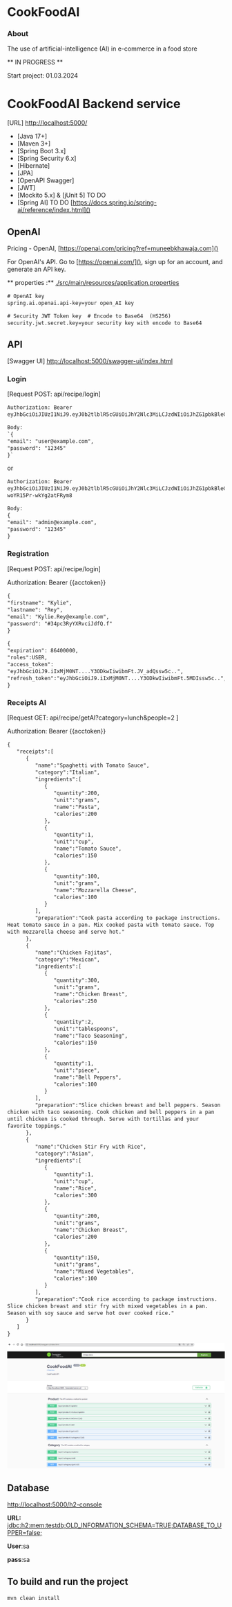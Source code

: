 # CookFoodAI #

### About ###
The use of artificial-intelligence (AI) in e-commerce in a food store

** IN PROGRESS  **

Start project: 01.03.2024

# CookFoodAI Backend service

[URL] [http://localhost:5000/]()

- [Java 17+]
- [Maven 3+]
- [Spring Boot 3.x]
- [Spring Security 6.x]
- [Hibernate]
- [JPA]
- [OpenAPI Swagger]
- [JWT]
- [Mockito 5.x] & [jUnit  5] TO DO
- [Spring AI]  TO DO [https://docs.spring.io/spring-ai/reference/index.html]() 

##  OpenAI
Pricing - OpenAI, [https://openai.com/pricing?ref=muneebkhawaja.com]()

For OpenAI's API. Go to [https://openai.com/](), sign up for an account, and generate an API key.

** properties :** [./src/main/resources/application.properties]()

``` 
# OpenAI key
spring.ai.openai.api-key=your open_AI key
```

```
# Security JWT Token key  # Encode to Base64  (HS256)
security.jwt.secret.key=your security key with encode to Base64 
```

## API ##
[Swagger UI]  [http://localhost:5000/swagger-ui/index.html]()

### Login  ###


[Request POST: api/recipe/login]
```
Authorization: Bearer eyJhbGciOiJIUzI1NiJ9.eyJ0b2tlblR5cGUiOiJhY2Nlc3MiLCJzdWIiOiJhZG1pbkBleGFtcGxlLmNvbSIsImlhdCI6MTcxMzUzMTU2OCwiZXhwIjoxNzEzNjE3OTY4fQ.ELBp5nMwpdSdyXl14yNMO5ZXKaVSWEkuiuqnBVninlc
```
```
Body:
`{
"email": "user@example.com",
"password": "12345"
}`
```
or
```
Authorization: Bearer  eyJhbGciOiJIUzI1NiJ9.eyJ0b2tlblR5cGUiOiJhY2Nlc3MiLCJzdWIiOiJhZG1pbkBleGFtcGxlLmNvbSIsImlhdCI6MTcxMzUzMTM3MywiZXhwIjoxNzEzNjE3NzczfQ.3uQEphtnK1ewWbdoswGyB-woYR15Pr-wkYg2atFRym8
```
```
Body:
{
"email": "admin@example.com",
"password": "12345"
}
```

### Registration  ###
[Request POST: api/recipe/login]

Authorization: Bearer {{acctoken}}
```
{
"firstname": "Kylie",
"lastname": "Rey",
"email": "Kylie.Rey@example.com",
"password": "#34pc3RyYXRvciJdfQ.f"
}
```
```
{
"expiration": 86400000,
"roles":USER,
"access_token": "eyJhbGciOiJ9.iIxMjM0NT....Y3ODkwIiwibmFt.JV_adQssw5c..",
"refresh_token":"eyJhbGciOiJ9.iIxMjM0NT....Y3ODkwIiwibmFt.5MDIssw5c..",
}
```
### Receipts AI ###
[Request GET: api/recipe/getAI?category=lunch&people=2 ]

Authorization: Bearer {{acctoken}}
```
{
   "receipts":[
      {
         "name":"Spaghetti with Tomato Sauce",
         "category":"Italian",
         "ingredients":[
            {
               "quantity":200,
               "unit":"grams",
               "name":"Pasta",
               "calories":200
            },
            {
               "quantity":1,
               "unit":"cup",
               "name":"Tomato Sauce",
               "calories":150
            },
            {
               "quantity":100,
               "unit":"grams",
               "name":"Mozzarella Cheese",
               "calories":100
            }
         ],
         "preparation":"Cook pasta according to package instructions. Heat tomato sauce in a pan. Mix cooked pasta with tomato sauce. Top with mozzarella cheese and serve hot."
      },
      {
         "name":"Chicken Fajitas",
         "category":"Mexican",
         "ingredients":[
            {
               "quantity":300,
               "unit":"grams",
               "name":"Chicken Breast",
               "calories":250
            },
            {
               "quantity":2,
               "unit":"tablespoons",
               "name":"Taco Seasoning",
               "calories":150
            },
            {
               "quantity":1,
               "unit":"piece",
               "name":"Bell Peppers",
               "calories":100
            }
         ],
         "preparation":"Slice chicken breast and bell peppers. Season chicken with taco seasoning. Cook chicken and bell peppers in a pan until chicken is cooked through. Serve with tortillas and your favorite toppings."
      },
      {
         "name":"Chicken Stir Fry with Rice",
         "category":"Asian",
         "ingredients":[
            {
               "quantity":1,
               "unit":"cup",
               "name":"Rice",
               "calories":300
            },
            {
               "quantity":200,
               "unit":"grams",
               "name":"Chicken Breast",
               "calories":200
            },
            {
               "quantity":150,
               "unit":"grams",
               "name":"Mixed Vegetables",
               "calories":100
            }
         ],
         "preparation":"Cook rice according to package instructions. Slice chicken breast and stir fry with mixed vegetables in a pan. Season with soy sauce and serve hot over cooked rice."
      }
   ]
}
```

![console](./doc/swagger.png)

## Database ###
[http://localhost:5000/h2-console]()

**URL:** [jdbc:h2:mem:testdb;OLD_INFORMATION_SCHEMA=TRUE;DATABASE_TO_UPPER=false;]()

**User**:sa

**pass**:sa

## To build and run the project
```
mvn clean install
```
